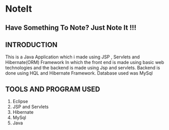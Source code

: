 # NoteIt

## Have Something To Note? Just Note It !!!

## INTRODUCTION
This is a Java Application which i made using JSP , Servlets and Hibernate(ORM) Framework 
In which the front end is made using basic web technologies and the backend is made using Jsp and servlets.
Backend is done using HQL and Hibernate Framework.
Database used was MySql


## TOOLS AND PROGRAM USED
1. Eclipse
1. JSP and Servlets
1. Hibernate
1. MySql
1. Java
 
